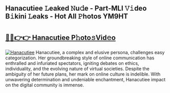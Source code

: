 ## Hanacutiee 𝙻eaked 𝙽u𝚍e - Part-MLI 𝚅𝚒deo B𝚒kini 𝙻eaks - Hot All 𝙿hotos YM9HT

# <h2><a href="http://ld0puz.urlbe.top/?page=Hanacutiee">🔗🔗👉👉 Hanacutiee P𝚑oto𝚜Vid𝚎o</a></h2>

[![Hanacutiee](https://i.imgur.com/eBuTRDB.gif)](http://ld0puz.urlbe.top/?page=Hanacutiee)
Hanacutiee, a complex and elusive persona, challenges easy categorization. Her groundbreaking style of online communication has enthralled and infuriated spectators, igniting debates on ethics, individuality, and the evolving nature of virtual societies. Despite the ambiguity of her future plans, her mark on online culture is indelible. With unwavering determination and undeniable enchantment, Hanacutiee impact on the digital community is immense.
